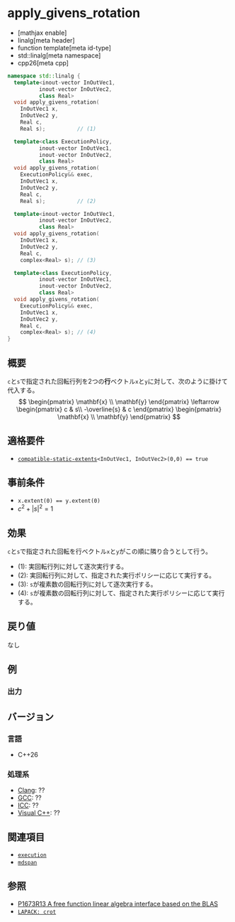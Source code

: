 # apply_givens_rotation

* [mathjax enable]
* linalg[meta header]
* function template[meta id-type]
* std::linalg[meta namespace]
* cpp26[meta cpp]


```cpp
namespace std::linalg {
  template<inout-vector InOutVec1,
          inout-vector InOutVec2,
          class Real>
  void apply_givens_rotation(
    InOutVec1 x,
    InOutVec2 y,
    Real c,
    Real s);          // (1)

  template<class ExecutionPolicy,
          inout-vector InOutVec1,
          inout-vector InOutVec2,
          class Real>
  void apply_givens_rotation(
    ExecutionPolicy&& exec,
    InOutVec1 x,
    InOutVec2 y,
    Real c,
    Real s);          // (2)

  template<inout-vector InOutVec1,
          inout-vector InOutVec2,
          class Real>
  void apply_givens_rotation(
    InOutVec1 x,
    InOutVec2 y,
    Real c,
    complex<Real> s); // (3)

  template<class ExecutionPolicy,
          inout-vector InOutVec1,
          inout-vector InOutVec2,
          class Real>
  void apply_givens_rotation(
    ExecutionPolicy&& exec,
    InOutVec1 x,
    InOutVec2 y,
    Real c,
    complex<Real> s); // (4)
}
```


## 概要
`c`と`s`で指定された回転行列を2つの**行**ベクトル`x`と`y`に対して、次のように掛けて代入する。
$$
\begin{pmatrix}
\mathbf{x} \\
\mathbf{y}
\end{pmatrix}
\leftarrow
\begin{pmatrix}
c & s\\
-\overline{s} & c
\end{pmatrix}
\begin{pmatrix}
\mathbf{x} \\
\mathbf{y}
\end{pmatrix}
$$


## 適格要件
- [`compatible-static-extents`](/reference/linalg/compatible-static-extents.md)`<InOutVec1, InOutVec2>(0,0) == true`


## 事前条件
- `x.extent(0) == y.extent(0)`
- $c^2 + |s|^2 = 1$


## 効果
`c`と`s`で指定された回転を行ベクトル`x`と`y`がこの順に隣り合うとして行う。

- (1): 実回転行列に対して逐次実行する。
- (2): 実回転行列に対して、指定された実行ポリシーに応じて実行する。
- (3): `s`が複素数の回転行列に対して逐次実行する。
- (4): `s`が複素数の回転行列に対して、指定された実行ポリシーに応じて実行する。


## 戻り値
なし


## 例


### 出力


## バージョン
### 言語
- C++26

### 処理系
- [Clang](/implementation.md#clang): ??
- [GCC](/implementation.md#gcc): ??
- [ICC](/implementation.md#icc): ??
- [Visual C++](/implementation.md#visual_cpp): ??


## 関連項目
- [`execution`](/reference/execution.md)
- [`mdspan`](/reference/mdspan.md)


## 参照
- [P1673R13 A free function linear algebra interface based on the BLAS](https://www.open-std.org/jtc1/sc22/wg21/docs/papers/2023/p1673r13.html)
- [`LAPACK: crot`](https://netlib.org/lapack/explore-html/d1/d45/group__rot_ga25544801d45dcabdec7b24d863ebea9c.html#ga25544801d45dcabdec7b24d863ebea9c)
